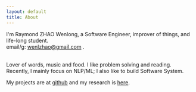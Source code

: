 ```yaml
---
layout: default
title: About
---
```

I'm Raymond ZHAO Wenlong, a Software Engineer, improver of things, and life-long student.   
email/g: wenlzhao@gmail.com .   
<br> 
  
Lover of words, music and food.   I like problem solving and reading.  
Recently, I mainly focus on NLP/ML;  I also like to build Software System. 
<br> 
  
My projects are at [github](https://github.com/muyun) and my research is [here](http://muyun.github.io/research/).  
<br>

